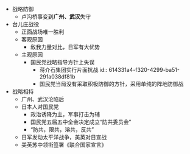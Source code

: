 - 战略防御
	- 卢沟桥事变到**广州、武汉**失守
- 台儿庄战役
	- 正面战场唯一胜利
	- 客观原因
		- 敌我力量对比，日军有大优势
	- 主观原因
		- 国民党战略指导方针上失误
			- 蒋介石集团实行片面抗战
			  id:: 614331a4-f320-4299-ba51-291a038df81b
			- 国民党当局没有采取积极防御的方针，采用单纯的阵地防御战
- 战略相持
	- 广州、武汉沦陷后
	- 日本人对国民党
		- 政治诱降为主，军事打击为辅
		- 国民党五届五中全会决定成立“防共委员会”
		- “防共，限共，溶共，反共”
	- 日军发动太平洋战争，美英对日宣战
	- 美英苏中领衔签署《联合国家宣言》